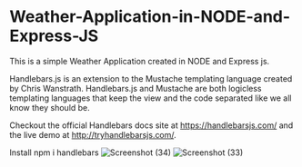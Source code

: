 # Weather-Application-in-NODE-and-Express-JS
This is a simple Weather Application created in NODE and Express js.

Handlebars.js is an extension to the Mustache templating language created by Chris Wanstrath. Handlebars.js and Mustache are both logicless templating languages that keep the view and the code separated like we all know they should be.

Checkout the official Handlebars docs site at https://handlebarsjs.com/ and the live demo at http://tryhandlebarsjs.com/.

Install 
npm i handlebars
 ![Screenshot (34)](https://github.com/Temgire/Weather-Application-in-NODE-and-Express-JS/assets/95518302/7990c1ce-99bc-412b-be75-c014b7ca5d7d)
![Screenshot (33)](https://github.com/Temgire/Weather-Application-in-NODE-and-Express-JS/assets/95518302/fee14ffb-255d-4ddd-a0a3-d05748ead69d)
